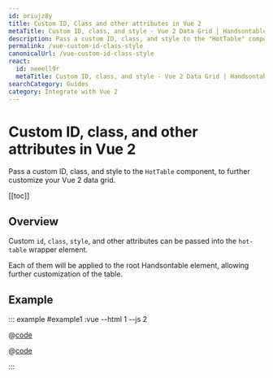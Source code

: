 ```yaml
---
id: oriujz8y
title: Custom ID, Class and other attributes in Vue 2
metaTitle: Custom ID, class, and style - Vue 2 Data Grid | Handsontable
description: Pass a custom ID, class, and style to the "HotTable" component, to further customize your Vue 2 data grid.
permalink: /vue-custom-id-class-style
canonicalUrl: /vue-custom-id-class-style
react:
  id: neeell9r
  metaTitle: Custom ID, class, and style - Vue 2 Data Grid | Handsontable
searchCategory: Guides
category: Integrate with Vue 2
---
```


# Custom ID, class, and other attributes in Vue 2

Pass a custom ID, class, and style to the `HotTable` component, to further customize your Vue 2 data grid.

[[toc]]

## Overview

Custom `id`, `class`, `style`, and other attributes can be passed into the `hot-table` wrapper element.

Each of them will be applied to the root Handsontable element, allowing further customization of the table.

## Example

::: example #example1 :vue --html 1 --js 2

@[code](@/content/guides/integrate-with-vue/vue-custom-id-class-style/vue/example1.html)

@[code](@/content/guides/integrate-with-vue/vue-custom-id-class-style/vue/example1.js)

:::
